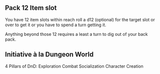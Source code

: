 ## Pack 12 Item slot

You have 12 item slots within reach roll a d12 (optional) for the target slot or over to get it or you have to spend a turn getting it. 

Anything beyond those 12 requires a least a turn to dig out of your back pack. 

## Initiative à la Dungeon World


4 Pillars of DnD:
Exploration Combat Socialization Character Creation